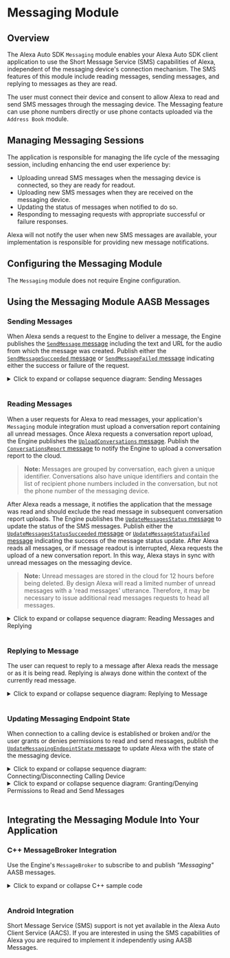 # Messaging Module

## Overview

The Alexa Auto SDK `Messaging` module enables your Alexa Auto SDK client application to use the Short Message Service (SMS) capabilities of Alexa, independent of the messaging device's connection mechanism. The SMS features of this module include reading messages, sending messages, and replying to messages as they are read. 

The user must connect their device and consent to allow Alexa to read and send SMS messages through the messaging device. The Messaging feature can use phone numbers directly or use phone contacts uploaded via the `Address Book` module.


## Managing Messaging Sessions

The application is responsible for managing the life cycle of the messaging session, including enhancing the end user experience by:

* Uploading unread SMS messages when the messaging device is connected, so they are ready for readout.
* Uploading new SMS messages when they are received on the messaging device.
* Updating the status of messages when notified to do so.
* Responding to messaging requests with appropriate successful or failure responses.

Alexa will not notify the user when new SMS messages are available, your implementation is responsible for providing new message notifications.


## Configuring the Messaging Module

The `Messaging` module does not require Engine configuration.

## Using the Messaging Module AASB Messages

### Sending Messages

When Alexa sends a request to the Engine to deliver a message, the Engine publishes the [`SendMessage` message](https://alexa.github.io/alexa-auto-sdk/docs/aasb/messaging/Messaging/index.html#sendmessage) including the text and URL for the audio from which the message was created. Publish either the [`SendMessageSucceeded` message](https://alexa.github.io/alexa-auto-sdk/docs/aasb/messaging/Messaging/index.html#sendmessagesucceeded) or [`SendMessageFailed` message](https://alexa.github.io/alexa-auto-sdk/docs/aasb/messaging/Messaging/index.html#sendmessagefailed) indicating either the success or failure of the request.

<details markdown="1"><summary>Click to expand or collapse sequence diagram: Sending Messages</summary>
<br></br>

![Sending Messages](./diagrams/aac-messaging-sending-messages.png)
</details>
</br>

### Reading Messages

When a user requests for Alexa to read messages, your application's `Messaging` module integration must upload a conversation report containing all unread messages. Once Alexa requests a conversation report upload, the Engine publishes the [`UploadConversations` message](https://alexa.github.io/alexa-auto-sdk/docs/aasb/messaging/Messaging/index.html#uploadconversations). Publish the [`ConversationsReport` message](https://alexa.github.io/alexa-auto-sdk/docs/aasb/messaging/Messaging/index.html#conversationsreport) to notify the Engine to upload a conversation report to the cloud.

>**Note:** Messages are grouped by conversation, each given a unique identifier. Conversations also have unique identifiers and contain the list of recipient phone numbers included in the conversation, but not the phone number of the messaging device. 

After Alexa reads a message, it notifies the application that the message was read and should exclude the read message in subsequent conversation report uploads. The Engine publishes the [`UpdateMessagesStatus` message](https://alexa.github.io/alexa-auto-sdk/docs/aasb/messaging/Messaging/index.html#updatemessagesstatus) to update the status of the SMS messages. Publish either the [`UpdateMessagesStatusSucceeded` message](https://alexa.github.io/alexa-auto-sdk/docs/aasb/messaging/Messaging/index.html#updatemessagesstatussucceeded) or [`UpdateMessageStatusFailed` message](https://alexa.github.io/alexa-auto-sdk/docs/aasb/messaging/Messaging/index.html#updatemessagesstatusfailed) indicating the success of the message status update. After Alexa reads all messages, or if message readout is interrupted, Alexa requests the upload of a new conversation report. In this way, Alexa stays in sync with unread messages on the messaging device.

>**Note:** Unread messages are stored in the cloud for 12 hours before being deleted. By design Alexa will read a limited number of unread messages with a 'read messages' utterance. Therefore, it may be necessary to issue additional read messages requests to head all messages.

<details markdown="1"><summary>Click to expand or collapse sequence diagram: Reading Messages and Replying</summary>
<br></br>

![Reading messages](./diagrams/aac-messaging-reading-messages.png)
</details>
</br>

### Replying to Message

The user can request to reply to a message after Alexa reads the message or as it is being read. Replying is always done within the context of the currently read message.

<details markdown="1"><summary>Click to expand or collapse sequence diagram: Replying to Message</summary>
<br></br>

![Reply to message](./diagrams/aac-messaging-reply-message.png)
</details>
</br>

### Updating Messaging Endpoint State

When connection to a calling device is established or broken and/or the user grants or denies permissions to read and send messages, publish the [`UpdateMessagingEndpointState` message](https://alexa.github.io/alexa-auto-sdk/docs/aasb/messaging/Messaging/index.html#updatemessagingendpointstate) to update Alexa with the state of the messaging device.

<details markdown="1"><summary>Click to expand or collapse sequence diagram: Connecting/Disconnecting Calling Device</summary>
<br></br>

![Updating Messaging Endpoint State](./diagrams/aac-messaging-update-messaging-endpoint-state-connection.png)
</details>

<details markdown="1"><summary>Click to expand or collapse sequence diagram: Granting/Denying Permissions to Read and Send Messages</summary>
<br></br>

![Updating Messaging Endpoint State](./diagrams/aac-messaging-update-messaging-endpoint-state-permissions.png)
</details>
</br>


## Integrating the Messaging Module Into Your Application

### C++ MessageBroker Integration

Use the Engine's `MessageBroker` to subscribe to and publish *"Messaging"* AASB messages.

<details markdown="1"><summary>Click to expand or collapse C++ sample code</summary>

```cpp
#include <AACE/Core/MessageBroker.h>

#include <AASB/Message/Messaging/Messaging/ConnectionState.h>
#include <AASB/Message/Messaging/Messaging/ErrorCode.h>
#include <AASB/Message/Messaging/Messaging/PermissionState.h>

#include <AASB/Message/Messaging/Messaging/ConversationsReportMessage.h>
#include <AASB/Message/Messaging/Messaging/SendMessageMessage.h>
#include <AASB/Message/Messaging/Messaging/SendMessageFailedMessage.h>
#include <AASB/Message/Messaging/Messaging/SendMessageSucceededMessage.h>
#include <AASB/Message/Messaging/Messaging/UpdateMessagesStatusMessage.h>
#include <AASB/Message/Messaging/Messaging/UpdateMessagesStatusFailedMessage.h>
#include <AASB/Message/Messaging/Messaging/UpdateMessagesStatusSucceededMessage.h>
#include <AASB/Message/Messaging/Messaging/UpdateMessagingEndpointStateMessage.h>
#include <AASB/Message/Messaging/Messaging/UploadConversationsMessage.h>

#include <nlohmann/json.hpp>
using json = nlohmann::json;

class MyMessagingHandler {

  // Subscribe to messages from the Engine
  void MyMessagingHandler::subscribeToAASBMessages() {
    m_messageBroker->subscribe(
        [=](const std::string& message) { handleSendMessageMessage(message); },
        SendMessageMessage::topic(),
        SendMessageMessage::action());
    m_messageBroker->subscribe(
        [=](const std::string& message) { handleUpdateMessagesStatusMessage(message); },
        UpdateMessagesStatusMessage::topic(),
        UpdateMessagesStatusMessage::action());
    m_messageBroker->subscribe(
        [=](const std::string& message) { handleUploadConversationsMessage(message); },
        UploadConversationsMessage::topic(),
        UploadConversationsMessage::action());
  }

  // Handle the SendMessage message from the Engine
  void MyMessagingHandler::handleSendMessageMessage(const std::string& message) {
    SendMessageMessage msg = json::parse(message);
    sendMessage(msg.payload.token, msg.payload.message, msg.payload.recipients);
}

  // Handle the UpdateMessagesStatus message from the Engine
  void MyMessagingHandler::handleUpdateMessagesStatusMessage(const std::string& message) {
    UpdateMessagesStatusMessage msg = json::parse(message);
    updateMessagesStatus(msg.payload.token, msg.payload.conversationId, msg.payload.status);
  }

  // Handle the UploadConversations message from the Engine
  void MyMessagingHandler::handleUploadConversationsMessage(const std::string& message) {
    UploadConversationsMessage msg = json::parse(message);
    uploadConversations(msg.payload.token);
  }

  // To upload a conversations report to Alexa, publish a ConversationsReport message to the Engine
  void MyMessagingHandler::conversationsReport(
    const std::string& token,
    const std::string& conversations) {
    ConversationsReportMessage msg;
    msg.payload.token = token;
    msg.payload.conversations = conversations;
    m_messageBroker->publish(msg.toString());
  }

  // When the message fails to send, publish a SendMessageFailed message to the Engine
  void MyMessagingHandler::sendMessageFailed(
    const std::string& token,
    ErrorCode code,
    const std::string& message) {
    SendMessageFailedMessage msg;
    msg.payload.token = token;
    msg.payload.code = code;
    msg.payload.message = message;
    m_messageBroker->publish(msg.toString());
  }

  // When the message is successfully sent, publish a SendMessageSucceeded message to the Engine
  void MyMessagingHandler::sendMessageSucceeded(const std::string& token) {
    SendMessageSucceededMessage msg;
    msg.payload.token = token;
    m_messageBroker->publish(msg.toString());
  }

  // When the message status update fails, publish a UpdateMessagesStatusFailed message to the Engine
  void MyMessagingHandler::updateMessagesStatusFailed(
    const std::string& token,
    ErrorCode code,
    const std::string& message) {
    UpdateMessagesStatusFailedMessage msg;
    msg.payload.token = token;
    msg.payload.code = code;
    msg.payload.message = message;
    m_messageBroker->publish(msg.toString());
  }

  // When the message status update succeeds, publish an UpdateMessagesStatusSucceeded message to the Engine
  void MyMessagingHandler::updateMessagesStatusSucceeded(const std::string& token) {
    UpdateMessagesStatusSucceededMessage msg;
    msg.payload.token = token;
    m_messageBroker->publish(msg.toString());
  }

  // To update the messaging endpoint state, publish an UpdateMessagingEndpointState message to the Engine
  void MyMessagingHandler::updateMessagingEndpointState(
    ConnectionState connectionState,
    PermissionState sendPermission,
    PermissionState readPermission) {
    UpdateMessagingEndpointStateMessage msg;
    msg.payload.connectionState = connectionState;
    msg.payload.sendPermission = sendPermission;
    msg.payload.readPermission = readPermission;
    m_messageBroker->publish(msg.toString());
  }

  void MyMessagingHandler::sendMessage(
    const std::string& token,
    const std::string& message,
    const std::string& recipients) {
    // Parse list of recipients to extract the phone number(s)
    // Send message using the connected messaging device
    // Send response of the result using the received token

    // If message was sent successfully then call
    sendMessageSucceeded(token);
    // Otherwise, notify of error using code from @c ErrorCode enum and corresponding error message
    sendMessageFailed(token, ErrorCode::GENERIC_FAILURE, "Unable to send message");

  }

  void MyMessagingHandler::updateMessagesStatus(
    const std::string& token,
    const std::string& conversationId,
    const std::string& status) {
    // Remove unread messages specified in 'status' from the conversation that matches the 'conversationId'
    // Send response of the result using the received token

    // If messages status was updated successfully then call
    updateMessagesStatusSucceeded(token);
    // Otherwise, notify of error using code from @c ErrorCode enum and corresponding error message
    updateMessagesStatusFailed(token, ErrorCode::GENERIC_FAILURE, "Unable to update message status");
  }

  // Alexa is requesting that a conversation report is uploaded so it can sync up the
  // status of messages on the cloud
  void MyMessagingHandler::uploadConversations(const std::string& token) {
    conversationsReport(token, storedConversations);
  }

};

```

</details>
</br>

### Android Integration

Short Message Service (SMS) support is not yet available in the Alexa Auto Client Service (AACS). If you are interested in using the SMS capabilities of Alexa you are required to implement it independently using AASB Messages.